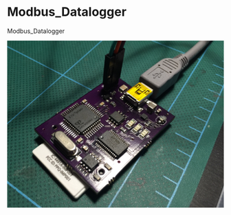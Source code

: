 # Modbus_Datalogger
Modbus_Datalogger


![alt tag](https://github.com/Alavas/Modbus_Datalogger/blob/master/Photos/PrototypeBoard.jpg)